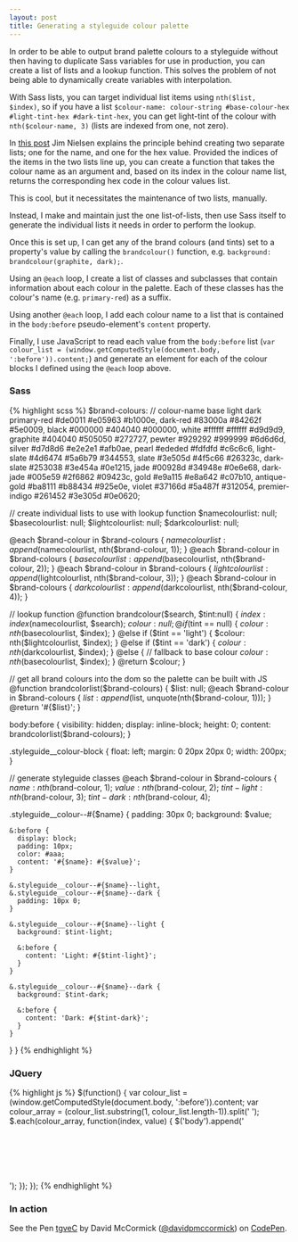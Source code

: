 ```yaml
---
layout: post
title: Generating a styleguide colour palette
---
```


<p class="lead">In order to be able to output brand palette colours to a styleguide without then having to duplicate Sass variables for use in production, you can create a list of lists and a lookup function. This solves the problem of not being able to dynamically create variables with interpolation.</p>

With Sass lists, you can target individual list items using `nth($list, $index)`, so if you have a list `$colour-name: colour-string #base-colour-hex #light-tint-hex #dark-tint-hex`, you can get light-tint of the colour with `nth($colour-name, 3)` (lists are indexed from one, not zero).

In [this post](http://scriptogr.am/jimniels/post/workarounds-to-variable-interpolation-in-sass) Jim Nielsen explains the principle behind creating two separate lists; one for the name, and one for the hex value. Provided the indices of the items in the two lists line up, you can create a function that takes the colour name as an argument and, based on its index in the colour name list, returns the corresponding hex code in the colour values list.

This is cool, but it necessitates the maintenance of two lists, manually.

Instead, I make and maintain just the one list-of-lists, then use Sass itself to generate the individual lists it needs in order to perform the lookup.

Once this is set up, I can get any of the brand colours (and tints) set to a property's value by calling the `brandcolour()` function, e.g. `background: brandcolour(graphite, dark);`.

Using an `@each` loop, I create a list of classes and subclasses that contain information about each colour in the palette. Each of these classes has the colour's name (e.g. `primary-red`) as a suffix.

Using another `@each` loop, I add each colour name to a list that is contained in the `body:before` pseudo-element's `content` property.

Finally, I use JavaScript to read each value from the `body:before` list (`var colour_list = (window.getComputedStyle(document.body, ':before')).content;`) and generate an element for each of the colour blocks I defined using the `@each` loop above.



### Sass

{% highlight scss %}
$brand-colours:
// colour-name   base    light   dark
primary-red    #de0011 #e05963 #b1000e,
dark-red       #83000a #84262f #5e0009,
black          #000000 #404040 #000000,
white          #ffffff #ffffff #d9d9d9,
graphite       #404040 #505050 #272727,
pewter         #929292 #999999 #6d6d6d,
silver         #d7d8d6 #e2e2e1 #afb0ae,
pearl          #ededed #fdfdfd #c6c6c6,
light-slate    #4d6474 #5a6b79 #344553,
slate          #3e505d #4f5c66 #26323c,
dark-slate     #253038 #3e454a #0e1215,
jade           #00928d #34948e #0e6e68,
dark-jade      #005e59 #2f6862 #09423c,
gold           #e9a115 #e8a642 #c07b10,
antique-gold   #ba8111 #b88434 #925e0e,
violet         #37166d #5a487f #312054,
premier-indigo #261452 #3e305d #0e0620;


// create individual lists to use with lookup function
$namecolourlist: null;
$basecolourlist: null;
$lightcolourlist: null;
$darkcolourlist: null;

@each $brand-colour in $brand-colours {
  $namecolourlist: append($namecolourlist, nth($brand-colour, 1));
}
@each $brand-colour in $brand-colours {
  $basecolourlist: append($basecolourlist, nth($brand-colour, 2));
}
@each $brand-colour in $brand-colours {
  $lightcolourlist: append($lightcolourlist, nth($brand-colour, 3));
}
@each $brand-colour in $brand-colours {
  $darkcolourlist: append($darkcolourlist, nth($brand-colour, 4));
}

// lookup function
@function brandcolour($search, $tint:null) {
  $index: index($namecolourlist, $search);
  $colour: null;
  @if ($tint == null) {
    $colour: nth($basecolourlist, $index);
  } @else if ($tint == 'light') {
    $colour: nth($lightcolourlist, $index);
  } @else if ($tint == 'dark') {
    $colour: nth($darkcolourlist, $index);
  } @else { // fallback to base colour
    $colour: nth($basecolourlist, $index);
  }
  @return $colour;
}

// get all brand colours into the dom so the palette can be built with JS
@function brandcolorlist($brand-colours) {
  $list: null;
  @each $brand-colour in $brand-colours {
    $list: append($list, unquote(nth($brand-colour, 1)));
  }
  @return '#{$list}';
}

body:before {
  visibility: hidden;
  display: inline-block;
  height: 0;
  content: brandcolorlist($brand-colours);
}

.styleguide__colour-block {
  float: left;
  margin: 0 20px 20px 0;
  width: 200px;
}

// generate styleguide classes
@each $brand-colour in $brand-colours {
  $name: nth($brand-colour, 1);
  $value: nth($brand-colour, 2);
  $tint-light: nth($brand-colour, 3);
  $tint-dark: nth($brand-colour, 4);

  .styleguide__colour--#{$name} {
    padding: 30px 0;
    background: $value;

    &:before {
      display: block;
      padding: 10px;
      color: #aaa;
      content: '#{$name}: #{$value}';
    }

    &.styleguide__colour--#{$name}--light,
    &.styleguide__colour--#{$name}--dark {
      padding: 10px 0;
    }

    &.styleguide__colour--#{$name}--light {
      background: $tint-light;

      &:before {
        content: 'Light: #{$tint-light}';
      }
    }

    &.styleguide__colour--#{$name}--dark {
      background: $tint-dark;

      &:before {
        content: 'Dark: #{$tint-dark}';
      }
    }
  }
}
{% endhighlight %}

### JQuery

{% highlight js %}
$(function() {
  var colour_list = (window.getComputedStyle(document.body, ':before')).content;
  var colour_array = (colour_list.substring(1, colour_list.length-1)).split(' ');
  $.each(colour_array, function(index, value) {
    $('body').append('\
      <div class="styleguide__colour-block">\
        <div class="styleguide__colour--' + value + '"></div>\
        <div class="styleguide__colour--' + value + ' styleguide__colour styleguide__colour--' + value + '--light"></div>\
        <div class="styleguide__colour--' + value + ' styleguide__colour styleguide__colour--' + value + '--dark"></div>\
      </div>\
    ');
  });
});
{% endhighlight %}

### In action

<p data-height="600" data-theme-id="0" data-slug-hash="tgveC" data-default-tab="result" class='codepen'>See the Pen <a href='http://codepen.io/davidpmccormick/pen/tgveC'>tgveC</a> by David McCormick (<a href='http://codepen.io/davidpmccormick'>@davidpmccormick</a>) on <a href='http://codepen.io'>CodePen</a>.</p>
<script async src="//codepen.io/assets/embed/ei.js"></script>